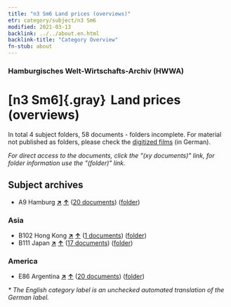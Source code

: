 ```yaml
---
title: "n3 Sm6 Land prices (overviews)"
etr: category/subject/n3 Sm6
modified: 2021-03-13
backlink: ../../about.en.html
backlink-title: "Category Overview"
fn-stub: about
---
```


### Hamburgisches Welt-Wirtschafts-Archiv (HWWA)
# [n3 Sm6]{.gray}&#8201; Land prices (overviews)&#160; 





In total 4 subject folders, 58 documents - folders incomplete.
For material not published as folders, please check the [digitized films](/film/h1_sh) (in German).

_For direct access to the documents, click the "(xy documents)" link, for folder information use the "(folder)" link._

## Subject archives


- A9 Hamburg [**&nearr;**](../../../geo/i/140905/about.en.html "Hamburg (all folders)") [**&uarr;**](../../../geo/about.en.html#A9 "Country category system") (<a href="https://pm20.zbw.eu/dfgview/sh/140905,145037" title="about: Hamburg : Land prices (overviews)" target="_blank">20 documents</a>) ([folder](../../../../folder/sh/1409xx/140905/1450xx/145037/about.en.html))

### Asia

- B102 Hong Kong [**&nearr;**](../../../geo/i/141268/about.en.html "Hong Kong (all folders)") [**&uarr;**](../../../geo/about.en.html#B102 "Country category system") (<a href="https://pm20.zbw.eu/dfgview/sh/141268,145037" title="about: Hong Kong : Land prices (overviews)" target="_blank">1 documents</a>) ([folder](../../../../folder/sh/1412xx/141268/1450xx/145037/about.en.html))
- B111 Japan [**&nearr;**](../../../geo/i/141272/about.en.html "Japan (all folders)") [**&uarr;**](../../../geo/about.en.html#B111 "Country category system") (<a href="https://pm20.zbw.eu/dfgview/sh/141272,145037" title="about: Japan : Land prices (overviews)" target="_blank">17 documents</a>) ([folder](../../../../folder/sh/1412xx/141272/1450xx/145037/about.en.html))

### America

- E86 Argentina [**&nearr;**](../../../geo/i/141692/about.en.html "Argentina (all folders)") [**&uarr;**](../../../geo/about.en.html#E86 "Country category system") (<a href="https://pm20.zbw.eu/dfgview/sh/141692,145037" title="about: Argentina : Land prices (overviews)" target="_blank">20 documents</a>) ([folder](../../../../folder/sh/1416xx/141692/1450xx/145037/about.en.html))


_* The English category label is an unchecked automated translation of the German label._

